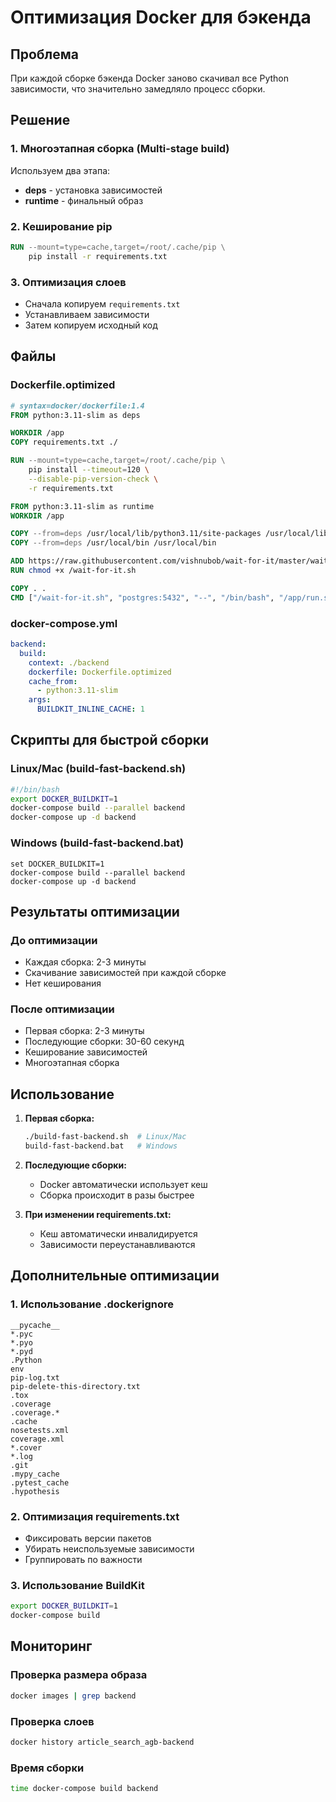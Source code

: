 # Оптимизация Docker для бэкенда

## Проблема
При каждой сборке бэкенда Docker заново скачивал все Python зависимости, что значительно замедляло процесс сборки.

## Решение

### 1. Многоэтапная сборка (Multi-stage build)
Используем два этапа:
- **deps** - установка зависимостей
- **runtime** - финальный образ

### 2. Кеширование pip
```dockerfile
RUN --mount=type=cache,target=/root/.cache/pip \
    pip install -r requirements.txt
```

### 3. Оптимизация слоев
- Сначала копируем `requirements.txt`
- Устанавливаем зависимости
- Затем копируем исходный код

## Файлы

### Dockerfile.optimized
```dockerfile
# syntax=docker/dockerfile:1.4
FROM python:3.11-slim as deps

WORKDIR /app
COPY requirements.txt ./

RUN --mount=type=cache,target=/root/.cache/pip \
    pip install --timeout=120 \
    --disable-pip-version-check \
    -r requirements.txt

FROM python:3.11-slim as runtime
WORKDIR /app

COPY --from=deps /usr/local/lib/python3.11/site-packages /usr/local/lib/python3.11/site-packages
COPY --from=deps /usr/local/bin /usr/local/bin

ADD https://raw.githubusercontent.com/vishnubob/wait-for-it/master/wait-for-it.sh /wait-for-it.sh
RUN chmod +x /wait-for-it.sh

COPY . .
CMD ["/wait-for-it.sh", "postgres:5432", "--", "/bin/bash", "/app/run.sh"]
```

### docker-compose.yml
```yaml
backend:
  build:
    context: ./backend
    dockerfile: Dockerfile.optimized
    cache_from:
      - python:3.11-slim
    args:
      BUILDKIT_INLINE_CACHE: 1
```

## Скрипты для быстрой сборки

### Linux/Mac (build-fast-backend.sh)
```bash
#!/bin/bash
export DOCKER_BUILDKIT=1
docker-compose build --parallel backend
docker-compose up -d backend
```

### Windows (build-fast-backend.bat)
```batch
set DOCKER_BUILDKIT=1
docker-compose build --parallel backend
docker-compose up -d backend
```

## Результаты оптимизации

### До оптимизации
- Каждая сборка: 2-3 минуты
- Скачивание зависимостей при каждой сборке
- Нет кеширования

### После оптимизации
- Первая сборка: 2-3 минуты
- Последующие сборки: 30-60 секунд
- Кеширование зависимостей
- Многоэтапная сборка

## Использование

1. **Первая сборка:**
   ```bash
   ./build-fast-backend.sh  # Linux/Mac
   build-fast-backend.bat   # Windows
   ```

2. **Последующие сборки:**
   - Docker автоматически использует кеш
   - Сборка происходит в разы быстрее

3. **При изменении requirements.txt:**
   - Кеш автоматически инвалидируется
   - Зависимости переустанавливаются

## Дополнительные оптимизации

### 1. Использование .dockerignore
```
__pycache__
*.pyc
*.pyo
*.pyd
.Python
env
pip-log.txt
pip-delete-this-directory.txt
.tox
.coverage
.coverage.*
.cache
nosetests.xml
coverage.xml
*.cover
*.log
.git
.mypy_cache
.pytest_cache
.hypothesis
```

### 2. Оптимизация requirements.txt
- Фиксировать версии пакетов
- Убирать неиспользуемые зависимости
- Группировать по важности

### 3. Использование BuildKit
```bash
export DOCKER_BUILDKIT=1
docker-compose build
```

## Мониторинг

### Проверка размера образа
```bash
docker images | grep backend
```

### Проверка слоев
```bash
docker history article_search_agb-backend
```

### Время сборки
```bash
time docker-compose build backend
```
